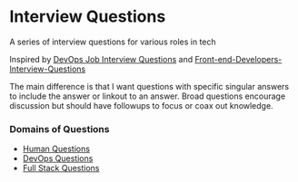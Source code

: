 # Interview Questions

A series of interview questions for various roles in tech

Inspired by [DevOps Job Interview Questions](https://github.com/spikenode/DevOps-Interview-Questions) and [Front-end-Developers-Interview-Questions](https://github.com/h5bp/Front-end-Developer-Interview-Questions)

The main difference is that I want questions with specific singular answers to include the answer or linkout to an answer. 
Broad questions encourage discussion but should have followups to focus or coax out knowledge. 

### Domains of Questions

 * [Human Questions](https://github.com/wh-iterabb-it/interview-questions/blob/master/roles/human/README.md)
 * [DevOps Questions](https://github.com/wh-iterabb-it/interview-questions/blob/master/roles/devops/README.md)
 * [Full Stack Questions](https://github.com/wh-iterabb-it/interview-questions/blob/master/roles/full/README.md)
